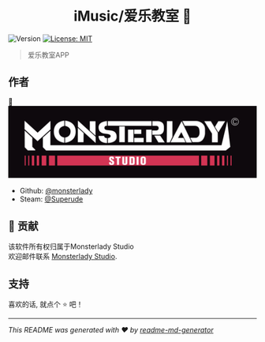 <h1 align="center">iMusic/爱乐教室 👋</h1>
<p>
  <img alt="Version" src="https://img.shields.io/badge/version-v1.1.0-blue.svg?cacheSeconds=2592000" />
  <a href="#" target="_blank">
    <img alt="License: MIT" src="https://img.shields.io/badge/License-MIT-yellow.svg" />
  </a>
</p>

> 爱乐教室APP

## 作者

👤 **<img src="https://raw.githubusercontent.com/Monsterlady-Studio/iMusic-release/master/m%E5%AE%9A%E7%A8%BF1.svg">**
* Github: [@monsterlady](https://github.com/monsterlady)
* Steam: [@Superude](https://steamcommunity.com/id/381727/)

## 🤝 贡献

该软件所有权归属于Monsterlady Studio<br />欢迎邮件联系 [Monsterlady Studio](mailto:monsterladystudio@hotmail.com). 

## 支持

喜欢的话, 就点个 ⭐️ 吧！

***
_This README was generated with ❤️ by [readme-md-generator](https://github.com/kefranabg/readme-md-generator)_
